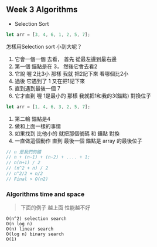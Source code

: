 ## Week 3 Algorithms

- Selection Sort

``` javascript
let arr = [3, 4, 6, 1, 2, 5, 7];
```

怎樣用Selection sort 小到大呢？
1. 它會一個一個 去看， 首先 從最左邊到最右邊
2. 第一個 錨點是在 3， 然後它會去看2
3. 它說 喔 2比3小 那樣 我就 把2記下來 看哪個比2小
4. 過後 它遇到了 1 又在把1記下來
5. 直到遇到最後一個 7 
6. 它才直到 喔 1是最小的 那樣 我就把1和我的3(錨點) 對換位子

``` javascript
let arr = [1, 4, 6, 3, 2, 5, 7];
```

1. 第二輪 錨點是4 
2. 做和上面一樣的事情
3. 如果找到 比他小的 就把那個號碼 和 錨點 對換
4. 一直做這個動作 直到 最後一個 錨點是 array 的最後位子


```javascript
// n 是我們的錨
// n + (n-1) + (n-2) + .... + 1;
// n(n+1) / 2
// (n^2 + n) / 2
// n^2/2 + n/2
// Final > O(n2)
```

### Algorithms time and space

> 下面的例子 越上面 性能越不好

```
O(n^2) selection search
O(n log n)
O(n) linear search
O(log n) binary search
O(1)
```

